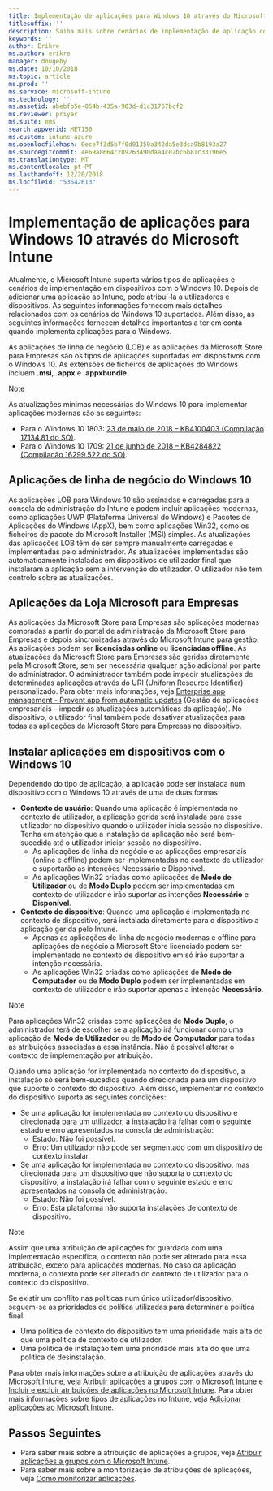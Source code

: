 ```yaml
---
title: Implementação de aplicações para Windows 10 através do Microsoft Intune
titlesuffix: ''
description: Saiba mais sobre cenários de implementação de aplicação com o Windows 10 disponíveis com o Microsoft Intune.
keywords: ''
author: Erikre
ms.author: erikre
manager: dougeby
ms.date: 10/10/2018
ms.topic: article
ms.prod: ''
ms.service: microsoft-intune
ms.technology: ''
ms.assetid: abebfb5e-054b-435a-903d-d1c31767bcf2
ms.reviewer: priyar
ms.suite: ems
search.appverid: MET150
ms.custom: intune-azure
ms.openlocfilehash: 0ece7f3d5b7f0d01359a342da5e3dca9b8193a27
ms.sourcegitcommit: 4e69a8664c289263490daa4c02bc6b81c33196e5
ms.translationtype: MT
ms.contentlocale: pt-PT
ms.lasthandoff: 12/20/2018
ms.locfileid: "53642613"
---
```

# <a name="windows-10-app-deployment-using-microsoft-intune"></a>Implementação de aplicações para Windows 10 através do Microsoft Intune 

Atualmente, o Microsoft Intune suporta vários tipos de aplicações e cenários de implementação em dispositivos com o Windows 10. Depois de adicionar uma aplicação ao Intune, pode atribuí-la a utilizadores e dispositivos. As seguintes informações fornecem mais detalhes relacionados com os cenários do Windows 10 suportados. Além disso, as seguintes informações fornecem detalhes importantes a ter em conta quando implementa aplicações para o Windows. 

As aplicações de linha de negócio (LOB) e as aplicações da Microsoft Store para Empresas são os tipos de aplicações suportadas em dispositivos com o Windows 10. As extensões de ficheiros de aplicações do Windows incluem **.msi**, **.appx** e **.appxbundle**.  

> [!Note]
> As atualizações mínimas necessárias do Windows 10 para implementar aplicações modernas são as seguintes:
> - Para o Windows 10 1803: [23 de maio de 2018 – KB4100403 (Compilação 17134.81 do SO)](https://support.microsoft.com/help/4100403/windows-10-update-kb4100403).
> - Para o Windows 10 1709: [21 de junho de 2018 – KB4284822 (Compilação 16299.522 do SO)](https://support.microsoft.com/help/4284822).

## <a name="windows-10-line-of-business-apps"></a>Aplicações de linha de negócio do Windows 10

As aplicações LOB para Windows 10 são assinadas e carregadas para a consola de administração do Intune e podem incluir aplicações modernas, como aplicações UWP (Plataforma Universal do Windows) e Pacotes de Aplicações do Windows (AppX), bem como aplicações Win32, como os ficheiros de pacote do Microsoft Installer (MSI) simples. As atualizações das aplicações LOB têm de ser sempre manualmente carregadas e implementadas pelo administrador. As atualizações implementadas são automaticamente instaladas em dispositivos de utilizador final que instalaram a aplicação sem a intervenção do utilizador. O utilizador não tem controlo sobre as atualizações. 

## <a name="microsoft-store-for-business-apps"></a>Aplicações da Loja Microsoft para Empresas

As aplicações da Microsoft Store para Empresas são aplicações modernas compradas a partir do portal de administração da Microsoft Store para Empresas e depois sincronizadas através do Microsoft Intune para gestão. As aplicações podem ser **licenciadas online** ou **licenciadas offline**. As atualizações da Microsoft Store para Empresas são geridas diretamente pela Microsoft Store, sem ser necessária qualquer ação adicional por parte do administrador. O administrador também pode impedir atualizações de determinadas aplicações através do URI (Uniform Resource Identifier) personalizado. Para obter mais informações, veja [Enterprise app management - Prevent app from automatic updates](https://docs.microsoft.com/windows/client-management/mdm/enterprise-app-management#prevent-app-from-automatic-updates) (Gestão de aplicações empresariais – impedir as atualizações automáticas da aplicação). No dispositivo, o utilizador final também pode desativar atualizações para todas as aplicações da Microsoft Store para Empresas no dispositivo. 

## <a name="installing-apps-on-windows-10-devices"></a>Instalar aplicações em dispositivos com o Windows 10
Dependendo do tipo de aplicação, a aplicação pode ser instalada num dispositivo com o Windows 10 através de uma de duas formas:

- **Contexto de usuário**: Quando uma aplicação é implementada no contexto de utilizador, a aplicação gerida será instalada para esse utilizador no dispositivo quando o utilizador inicia sessão no dispositivo. Tenha em atenção que a instalação da aplicação não será bem-sucedida até o utilizador iniciar sessão no dispositivo. 
    - As aplicações de linha de negócio e as aplicações empresariais (online e offline) podem ser implementadas no contexto de utilizador e suportarão as intenções Necessário e Disponível.
    - As aplicações Win32 criadas como aplicações de **Modo de Utilizador** ou de **Modo Duplo** podem ser implementadas em contexto de utilizador e irão suportar as intenções **Necessário** e **Disponível**. 
- **Contexto de dispositivo**: Quando uma aplicação é implementada no contexto de dispositivo, será instalada diretamente para o dispositivo a aplicação gerida pelo Intune.
    - Apenas as aplicações de linha de negócio modernas e offline para aplicações de negócio a Microsoft Store licenciado podem ser implementado no contexto de dispositivo em só irão suportar a intenção necessária.
    - As aplicações Win32 criadas como aplicações de **Modo de Computador** ou de **Modo Duplo** podem ser implementadas em contexto de utilizador e irão suportar apenas a intenção **Necessário**.

> [!NOTE]
> Para aplicações Win32 criadas como aplicações de **Modo Duplo**, o administrador terá de escolher se a aplicação irá funcionar como uma aplicação de **Modo de Utilizador** ou de **Modo de Computador** para todas as atribuições associadas a essa instância. Não é possível alterar o contexto de implementação por atribuição.  

Quando uma aplicação for implementada no contexto do dispositivo, a instalação só será bem-sucedida quando direcionada para um dispositivo que suporte o contexto do dispositivo. Além disso, implementar no contexto do dispositivo suporta as seguintes condições:
- Se uma aplicação for implementada no contexto do dispositivo e direcionada para um utilizador, a instalação irá falhar com o seguinte estado e erro apresentados na consola de administração:
    - Estado: Não foi possível.
    - Erro: Um utilizador não pode ser segmentado com um dispositivo de contexto instalar.
- Se uma aplicação for implementada no contexto do dispositivo, mas direcionada para um dispositivo que não suporta o contexto do dispositivo, a instalação irá falhar com o seguinte estado e erro apresentados na consola de administração:
    - Estado: Não foi possível.
    - Erro: Esta plataforma não suporta instalações de contexto de dispositivo. 

> [!Note]
> Assim que uma atribuição de aplicações for guardada com uma implementação específica, o contexto não pode ser alterado para essa atribuição, exceto para aplicações modernas. No caso da aplicação moderna, o contexto pode ser alterado do contexto de utilizador para o contexto do dispositivo. 

Se existir um conflito nas políticas num único utilizador/dispositivo, seguem-se as prioridades de política utilizadas para determinar a política final:
- Uma política de contexto do dispositivo tem uma prioridade mais alta do que uma política de contexto de utilizador. 
- Uma política de instalação tem uma prioridade mais alta do que uma política de desinstalação.

Para obter mais informações sobre a atribuição de aplicações através do Microsoft Intune, veja [Atribuir aplicações a grupos com o Microsoft Intune](apps-deploy.md) e [Incluir e excluir atribuições de aplicações no Microsoft Intune](apps-inc-exl-assignments.md). Para obter mais informações sobre tipos de aplicações no Intune, veja [Adicionar aplicações ao Microsoft Intune](apps-add.md).

## <a name="next-steps"></a>Passos Seguintes

- Para saber mais sobre a atribuição de aplicações a grupos, veja [Atribuir aplicações a grupos com o Microsoft Intune](apps-deploy.md).
- Para saber mais sobre a monitorização de atribuições de aplicações, veja [Como monitorizar aplicações](apps-monitor.md).

